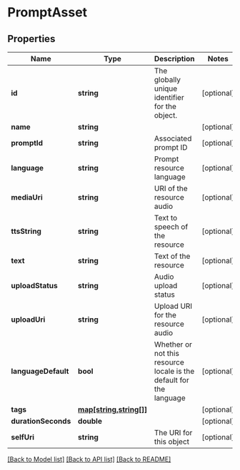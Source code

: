 # PromptAsset

## Properties
Name | Type | Description | Notes
------------ | ------------- | ------------- | -------------
**id** | **string** | The globally unique identifier for the object. | [optional] 
**name** | **string** |  | [optional] 
**promptId** | **string** | Associated prompt ID | [optional] 
**language** | **string** | Prompt resource language | [optional] 
**mediaUri** | **string** | URI of the resource audio | [optional] 
**ttsString** | **string** | Text to speech of the resource | [optional] 
**text** | **string** | Text of the resource | [optional] 
**uploadStatus** | **string** | Audio upload status | [optional] 
**uploadUri** | **string** | Upload URI for the resource audio | [optional] 
**languageDefault** | **bool** | Whether or not this resource locale is the default for the language | [optional] 
**tags** | [**map[string,string[]]**](array.md) |  | [optional] 
**durationSeconds** | **double** |  | [optional] 
**selfUri** | **string** | The URI for this object | [optional] 

[[Back to Model list]](../README.md#documentation-for-models) [[Back to API list]](../README.md#documentation-for-api-endpoints) [[Back to README]](../README.md)


